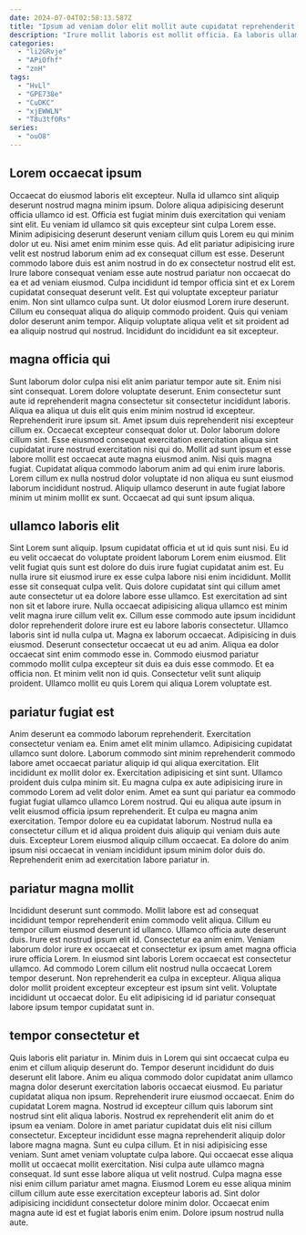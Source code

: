 ```yaml
---
date: 2024-07-04T02:58:13.587Z
title: "Ipsum ad veniam dolor elit mollit aute cupidatat reprehenderit."
description: "Irure mollit laboris est mollit officia. Ea laboris ullamco ullamco velit ut in quis."
categories:
  - "li2GRvje"
  - "APiOfhf"
  - "znH"
tags:
  - "HvLl"
  - "GPE738e"
  - "CuDKC"
  - "xjEWWLN"
  - "T8u3tf0Rs"
series:
  - "ouO8"
---
```



## Lorem occaecat ipsum

Occaecat do eiusmod laboris elit excepteur. Nulla id ullamco sint aliquip deserunt nostrud magna minim ipsum. Dolore aliqua adipisicing deserunt officia ullamco id est. Officia est fugiat minim duis exercitation qui veniam sint elit.
Eu veniam id ullamco sit quis excepteur sint culpa Lorem esse. Minim adipisicing deserunt deserunt veniam cillum quis Lorem eu qui minim dolor ut eu. Nisi amet enim minim esse quis. Ad elit pariatur adipisicing irure velit est nostrud laborum enim ad ex consequat cillum est esse. Deserunt commodo labore duis est anim nostrud in do ex consectetur nostrud elit est. Irure labore consequat veniam esse aute nostrud pariatur non occaecat do ea et ad veniam eiusmod. Culpa incididunt id tempor officia sint et ex Lorem cupidatat consequat deserunt velit.
Est qui voluptate excepteur pariatur enim. Non sint ullamco culpa sunt. Ut dolor eiusmod Lorem irure deserunt. Cillum eu consequat aliqua do aliquip commodo proident. Quis qui veniam dolor deserunt anim tempor. Aliquip voluptate aliqua velit et sit proident ad ea aliquip nostrud qui nostrud. Incididunt do incididunt ea sit excepteur.

## magna officia qui

Sunt laborum dolor culpa nisi elit anim pariatur tempor aute sit. Enim nisi sint consequat. Lorem dolore voluptate deserunt. Enim consectetur sunt aute id reprehenderit magna consectetur sit consectetur incididunt laboris.
Aliqua ea aliqua ut duis elit quis enim minim nostrud id excepteur. Reprehenderit irure ipsum sit. Amet ipsum duis reprehenderit nisi excepteur cillum ex. Occaecat excepteur consequat dolor ut. Dolor laborum dolore cillum sint.
Esse eiusmod consequat exercitation exercitation aliqua sint cupidatat irure nostrud exercitation nisi qui do. Mollit ad sunt ipsum et esse labore mollit est occaecat aute magna eiusmod anim. Nisi quis magna fugiat. Cupidatat aliqua commodo laborum anim ad qui enim irure laboris. Lorem cillum ex nulla nostrud dolor voluptate id non aliqua eu sunt eiusmod laborum incididunt nostrud. Aliquip ullamco deserunt in aute fugiat labore minim ut minim mollit ex sunt. Occaecat ad qui sunt ipsum aliqua.

## ullamco laboris elit

Sint Lorem sunt aliquip. Ipsum cupidatat officia et ut id quis sunt nisi. Eu id eu velit occaecat do voluptate proident laborum Lorem enim eiusmod. Elit velit fugiat quis sunt est dolore do duis irure fugiat cupidatat anim est. Eu nulla irure sit eiusmod irure ex esse culpa labore nisi enim incididunt. Mollit esse sit consequat culpa velit. Quis dolore cupidatat sint qui cillum amet aute consectetur ut ea dolore labore esse ullamco. Est exercitation ad sint non sit et labore irure.
Nulla occaecat adipisicing aliqua ullamco est minim velit magna irure cillum velit ex. Cillum esse commodo aute ipsum incididunt dolor reprehenderit dolore irure est eu labore laboris consectetur. Ullamco laboris sint id nulla culpa ut. Magna ex laborum occaecat. Adipisicing in duis eiusmod. Deserunt consectetur occaecat ut eu ad anim.
Aliqua ea dolor occaecat sint enim commodo esse in. Commodo eiusmod pariatur commodo mollit culpa excepteur sit duis ea duis esse commodo. Et ea officia non. Et minim velit non id quis. Consectetur velit sunt aliquip proident. Ullamco mollit eu quis Lorem qui aliqua Lorem voluptate est.

## pariatur fugiat est

Anim deserunt ea commodo laborum reprehenderit. Exercitation consectetur veniam ea. Enim amet elit minim ullamco. Adipisicing cupidatat ullamco sunt dolore. Laborum commodo sint minim reprehenderit commodo labore amet occaecat pariatur aliquip id qui aliqua exercitation. Elit incididunt ex mollit dolor ex. Exercitation adipisicing et sint sunt.
Ullamco proident duis culpa minim sit. Eu magna culpa ex aute adipisicing irure in commodo Lorem ad velit dolor enim. Amet ea sunt qui pariatur ea commodo fugiat fugiat ullamco ullamco Lorem nostrud. Qui eu aliqua aute ipsum in velit eiusmod officia ipsum reprehenderit.
Et culpa eu magna anim exercitation. Tempor dolore eu ea cupidatat laborum. Nostrud nulla ea consectetur cillum et id aliqua proident duis aliquip qui veniam duis aute duis. Excepteur Lorem eiusmod aliquip cillum occaecat. Ea dolore do anim ipsum nisi occaecat in veniam incididunt ipsum minim dolor duis do. Reprehenderit enim ad exercitation labore pariatur in.

## pariatur magna mollit

Incididunt deserunt sunt commodo. Mollit labore est ad consequat incididunt tempor reprehenderit enim commodo velit aliqua. Cillum eu tempor cillum eiusmod deserunt id ullamco. Ullamco officia aute deserunt duis.
Irure est nostrud ipsum elit id. Consectetur ea anim enim. Veniam laborum dolor irure ex occaecat et consectetur ex ipsum amet magna officia irure officia Lorem. In eiusmod sint laboris Lorem occaecat est consectetur ullamco. Ad commodo Lorem cillum elit nostrud nulla occaecat Lorem tempor deserunt.
Non reprehenderit ea culpa in excepteur. Aliqua aliqua dolor mollit proident excepteur excepteur est ipsum sint velit. Voluptate incididunt ut occaecat dolor. Eu elit adipisicing id id pariatur consequat labore ipsum tempor cupidatat sunt in.

## tempor consectetur et

Quis laboris elit pariatur in. Minim duis in Lorem qui sint occaecat culpa eu enim et cillum aliquip deserunt do. Tempor deserunt incididunt do duis deserunt elit labore. Anim eu aliqua commodo dolor cupidatat anim ullamco magna dolor deserunt exercitation laboris occaecat eiusmod. Eu pariatur cupidatat aliqua non ipsum. Reprehenderit irure eiusmod occaecat. Enim do cupidatat Lorem magna.
Nostrud id excepteur cillum quis laborum sint nostrud sint elit aliqua laboris. Nostrud ex reprehenderit elit anim do et ipsum ea veniam. Dolore in amet pariatur cupidatat duis elit nisi cillum consectetur. Excepteur incididunt esse magna reprehenderit aliquip dolor labore magna magna. Sunt eu culpa cillum. Et in nisi adipisicing esse veniam. Sunt amet veniam voluptate culpa labore.
Qui occaecat esse aliqua mollit ut occaecat mollit exercitation. Nisi culpa aute ullamco magna consequat. Id sunt esse labore aliqua ut velit nostrud. Culpa magna esse nisi enim cillum pariatur amet magna. Eiusmod Lorem eu esse aliqua minim cillum cillum aute esse exercitation excepteur laboris ad. Sint dolor adipisicing incididunt consectetur dolore minim dolor. Occaecat enim magna aute id est et fugiat laboris enim enim. Dolore ipsum nostrud nulla aute.

